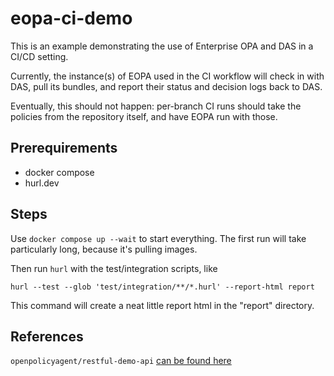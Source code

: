 # eopa-ci-demo

This is an example demonstrating the use of Enterprise OPA and DAS in a CI/CD setting.

Currently, the instance(s) of EOPA used in the CI workflow will check in with DAS,
pull its bundles, and report their status and decision logs back to DAS.

Eventually, this should not happen: per-branch CI runs should take the policies from the
repository itself, and have EOPA run with those.

## Prerequirements

- docker compose
- hurl.dev

## Steps

Use `docker compose up --wait` to start everything. The first run will take particularly long,
because it's pulling images.

Then run `hurl` with the test/integration scripts, like

    hurl --test --glob 'test/integration/**/*.hurl' --report-html report

This command will create a neat little report html in the "report" directory.

## References

`openpolicyagent/restful-demo-api` [can be found here](https://github.com/open-policy-agent/contrib/tree/main/api_authz)
